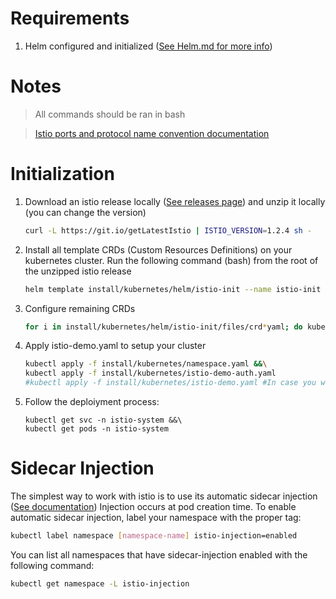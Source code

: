 # Requirements
1. Helm configured and initialized ([See Helm.md for more info](./1-Helm.md))

# Notes
> All commands should be ran in bash

> [Istio ports and protocol name convention documentation](https://istio.io/docs/setup/kubernetes/additional-setup/requirements/)

# Initialization
1. Download an istio release locally ([See releases page](https://istio.io/docs/setup/kubernetes/#downloading-the-release))
and unzip it locally (you can change the version)
    ```bash
    curl -L https://git.io/getLatestIstio | ISTIO_VERSION=1.2.4 sh -
    ```
2. Install all template CRDs (Custom Resources Definitions) on your kubernetes cluster. Run the following command (bash) from the root of the unzipped istio release
    ```bash
    helm template install/kubernetes/helm/istio-init --name istio-init --namespace istio-system | kubectl apply -f -
    ```
3. Configure remaining CRDs
    ```bash
    for i in install/kubernetes/helm/istio-init/files/crd*yaml; do kubectl apply -f $i; done
    ```
4. Apply istio-demo.yaml to setup your cluster
    ```bash
    kubectl apply -f install/kubernetes/namespace.yaml &&\
    kubectl apply -f install/kubernetes/istio-demo-auth.yaml
    #kubectl apply -f install/kubernetes/istio-demo.yaml #In case you want to setup a cluster which can interact with non-istio services inside your kubernetes cluster
    ```
5. Follow the deploiyment process:
    ```
    kubectl get svc -n istio-system &&\
    kubectl get pods -n istio-system
    ```

# Sidecar Injection
The simplest way to work with istio is to use its automatic sidecar injection ([See documentation]())
Injection occurs at pod creation time.
To enable automatic sidecar injection, label your namespace with the proper tag:
```bash
kubectl label namespace [namespace-name] istio-injection=enabled
```

You can list all namespaces that have sidecar-injection enabled with the following command:
```bash
kubectl get namespace -L istio-injection
```